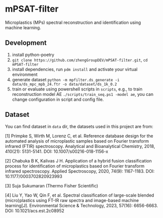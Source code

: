 # mPSAT-filter

Microplastics (MPs) spectral reconstruction and identification using machine learning.

## Development

1. install python-poetry
2. `git clone https://github.com/zhengGroupDEV/mPSAT-filter.git`, `cd mPSAT-filter`
3. install dependencies, run `pdm install` and activate your virtual environment
4. generate dataset `python -m mpfilter.ds_generate -i data/ds_mpc_mpb_24.ftr -o data/dataset/ds_1k_0.2`
5. train or evaluate using powershell scripts in `scripts`, e.g., to train reconstruction model AE `./scripts/train_seq.ps1 -model ae`, you can change configuration in script and config file.

## Dataset
You can find dataset in `data` dir, the datasets used in this project are from:

[1] Primpke S, Wirth M, Lorenz C, et al. Reference database design for the automated analysis of microplastic samples based on Fourier transform infrared (FTIR) spectroscopy. Analytical and Bioanalytical Chemistry, 2018, 410(21): 5131-5141. DOI: 10.1007/s00216-018-1156-x

[2] Chabuka B K, Kalivas J H. Application of a hybrid fusion classification process for identification of microplastics based on Fourier transform infrared spectroscopy. Applied Spectroscopy, 2020, 74(9): 1167-1183. DOI: 10.1177/0003702820923993

[3] Suja Sukumaran (Thermo Fisher Scientific)

[4] Liu Y, Yao W, Qin F, et al. Spectral classification of large-scale blended (micro)plastics using FT-IR raw spectra and image-based machine learning[J]. Environmental Science & Technology, 2023, 57(16): 6656-6663. DOI: 10.1021/acs.est.2c08952

